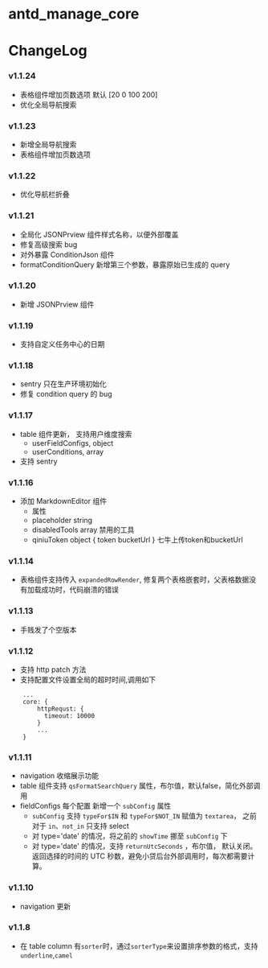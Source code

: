 # antd_manage_core

# ChangeLog

### v1.1.24
* 表格组件增加页数选项 默认 [20 0 100 200]
* 优化全局导航搜索

### v1.1.23
* 新增全局导航搜索
* 表格组件增加页数选项

### v1.1.22
* 优化导航栏折叠

### v1.1.21
* 全局化 JSONPrview 组件样式名称，以便外部覆盖
* 修复高级搜索 bug
* 对外暴露 ConditionJson 组件
* formatConditionQuery 新增第三个参数，暴露原始已生成的 query

### v1.1.20
* 新增 JSONPrview 组件

### v1.1.19
* 支持自定义任务中心的日期

### v1.1.18
* sentry 只在生产环境初始化
* 修复 condition query 的 bug

### v1.1.17
* table 组件更新， 支持用户维度搜索
    * userFieldConfigs, object
    * userConditions, array
* 支持 sentry   

### v1.1.16
* 添加 MarkdownEditor 组件
    * 属性
    * placeholder string
    * disabledTools array 禁用的工具
    * qiniuToken object { token bucketUrl } 七牛上传token和bucketUrl

### v1.1.14
* 表格组件支持传入 `expandedRowRender`, 修复两个表格嵌套时，父表格数据没有加载成功时，代码崩溃的错误

### v1.1.13
*  手贱发了个空版本
    
### v1.1.12
*  支持 http patch 方法
*  支持配置文件设置全局的超时时间,调用如下
```
    ...
    core: {
        httpRequst: {
          timeout: 10000
        }
        ...
    }
```  

### v1.1.11
*  navigation 收缩展示功能
*  table 组件支持 `qsFormatSearchQuery` 属性，布尔值，默认false，简化外部调用
*  fieldConfigs 每个配置 新增一个 `subConfig` 属性
    * `subConfig` 支持 `typeFor$IN` 和 `typeFor$NOT_IN` 赋值为 `textarea`， 之前对于 `in`、`not_in` 只支持 select
    * 对 type='date' 的情况，将之前的 `showTime` 挪至 `subConfig` 下
    * 对 type='date' 的情况，支持 `returnUtcSeconds` ，布尔值， 默认关闭。返回选择的时间的 UTC 秒数，避免小贷后台外部调用时，每次都需要计算。   

### v1.1.10
*  navigation 更新

### v1.1.8
*  在 table column 有`sorter`时，通过`sorterType`来设置排序参数的格式，支持`underline`,`camel` 
